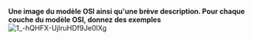 **Une image du modèle OSI ainsi qu'une brève description. Pour chaque couche du modèle OSI, donnez des exemples**
![1_-hQHFX-UjlruHDf9Je0lXg](https://user-images.githubusercontent.com/112661363/190869289-84100f51-9a2e-4aa4-9b43-54a2c4c9b753.png)
